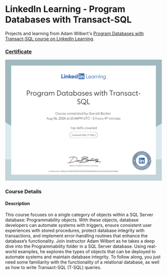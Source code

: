 # LinkedIn Learning - Program Databases with Transact-SQL

Projects and learning from Adam Wilbert's [Program Databases with Transact-SQL course on LinkedIn Learning](https://www.linkedin.com/learning/program-databases-with-transact-sql).

### [Certificate]()

!["Certificate"](./Certificate.jpg)

### Course Details

#### Description
This course focuses on a single category of objects within a SQL Server database: Programmability objects. With these objects, database developers can automate systems with triggers, ensure consistent user experiences with stored procedures, protect database integrity with transactions, and implement error-handling routines that enhance the database’s functionality. Join instructor Adam Wilbert as he takes a deep dive into the Programmability folder in a SQL Server database. Using real-world examples, he explores the types of objects that can be deployed to automate systems and maintain database integrity. To follow along, you just need some familiarity with the functionality of a relational database, as well as how to write Transact-SQL (T-SQL) queries.
